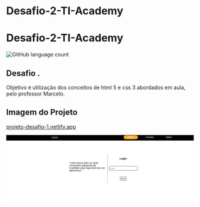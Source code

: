 # Desafio-2-TI-Academy

# Desafio-2-TI-Academy


![GitHub language count](https://img.shields.io/github/languages/count/jefferson1984/Desafio-1-TI-Academy)

## Desafio .

Objetivo é utilização dos conceitos de html 5 e css 3 abordados em aula, pelo professor Marcelo. 



## Imagem do Projeto

[projeto-desafio-1.netlify.app](https://desafio-1-ti-academy.netlify.app/)

<img src="https://github.com/jefferson1984/Desafio-1-TI-Academy/blob/main/imgcapa.png">

